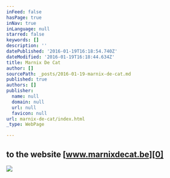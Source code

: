 ```yaml
---
inFeed: false
hasPage: true
inNav: true
inLanguage: null
starred: false
keywords: []
description: ''
datePublished: '2016-01-19T16:18:54.740Z'
dateModified: '2016-01-19T16:18:44.634Z'
title: Marnix De Cat
author: []
sourcePath: _posts/2016-01-19-marnix-de-cat.md
published: true
authors: []
publisher:
  name: null
  domain: null
  url: null
  favicon: null
url: marnix-de-cat/index.html
_type: WebPage

---
```

## to the website   [www.marnixdecat.be][0]
![](https://s3-us-west-2.amazonaws.com/the-grid-img/p/317a953076acdcbfefa05448370f1c75bca84af4.jpg)

[0]: www.marnixdecat.wix.com/home